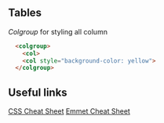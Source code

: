 ## Tables
*Colgroup* for styling all column
```html
  <colgroup>
    <col>
    <col style="background-color: yellow">
  </colgroup>
```
<thead> <tbody> <tfoot>

## Useful links
[CSS Cheat Sheet](https://websitesetup.org/wp-content/uploads/2019/11/wsu-css-cheat-sheet-gdocs.pdf)
[Emmet Cheat Sheet](https://docs.emmet.io/cheat-sheet/)
